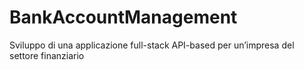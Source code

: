# BankAccountManagement
Sviluppo di una applicazione full-stack API-based per un’impresa del settore finanziario
